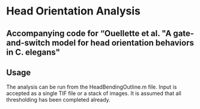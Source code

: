 # Head Orientation Analysis 
## Accompanying code for “Ouellette et al. "A gate-and-switch model for head orientation behaviors in C. elegans"

## Usage
The analysis can be run from the HeadBendingOutline.m file. Input is accepted as a single TIF file or a stack of images. It is assumed that all thresholding has been completed already. 
